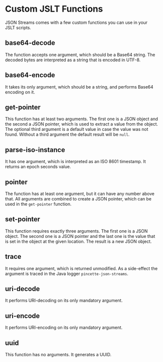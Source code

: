 # Custom JSLT Functions

JSON Streams comes with a few custom functions you can use in your JSLT scripts.

## base64-decode

The function accepts one argument, which should be a Base64 string. The decoded bytes are interpreted as a string that is encoded in UTF-8.

## base64-encode

It takes its only argument, which should be a string, and performs Base64 encoding on it.

## get-pointer

This function has at least two arguments. The first one is a JSON object and the second a JSON pointer, which is used to extract a value from the object. The optional third argument is a default value in case the value was not found. Without a third argument the default result will be `null`.

## parse-iso-instance

It has one argument, which is interpreted as an ISO 8601 timestamp. It returns an epoch seconds value.

## pointer

The function has at least one argument, but it can have any number above that. All arguments are combined to create a JSON pointer, which can be used in the `get-pointer` function.

## set-pointer

This function requires exactly three arguments. The first one is a JSON object. The second one is a JSON pointer and the last one is the value that is set in the object at the given location. The result is a new JSON object.

## trace

It requires one argument, which is returned unmodified. As a side-effect the argument is traced in the Java logger `pincette-json-streams`.

## uri-decode

It performs URI-decoding on its only mandatory argument.

## uri-encode

It performs URI-encoding on its only mandatory argument.

## uuid

This function has no arguments. It generates a UUID.

